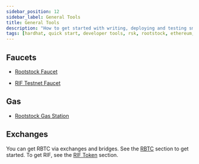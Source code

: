 ```yaml
---
sidebar_position: 12
sidebar_label: General Tools
title: General Tools
description: "How to get started with writing, deploying and testing smart contracts on Rootstock using Hardhat." 
tags: [hardhat, quick start, developer tools, rsk, rootstock, ethereum, dApps, smart contracts]
---
```


## Faucets

* [Rootstock Faucet](https://faucet.rootstock.io/)

* [RIF Testnet Faucet](https://faucet.rifos.org/)

## Gas 

* [Rootstock Gas Station](https://rskgasstation.info/?AspxAutoDetectCookieSupport=1)

## Exchanges

You can get RBTC via exchanges and bridges. See the [RBTC](https://rootstock.io/rbtc/) section to get started. To get RIF, see the [RIF Token](https://rif.technology/rif-token/) section.



